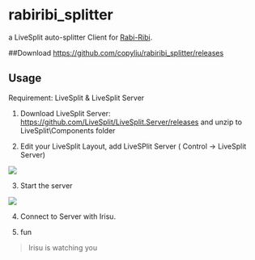 rabiribi_splitter
=========

a LiveSplit auto-splitter Client for [Rabi-Ribi](http://store.steampowered.com/app/400910/).

##Download
https://github.com/copyliu/rabiribi_splitter/releases

## Usage

Requirement: LiveSplit & LiveSplit Server

1. Download LiveSplit Server: https://github.com/LiveSplit/LiveSplit.Server/releases 
and unzip to LiveSplit\Components folder

2. Edit your LiveSplit Layout, add LiveSPlit Server ( Control -> LiveSplit Server)

  ![](https://puu.sh/si2vC/3ba6a1b0f8.png)

3. Start the server

  ![](https://puu.sh/si2xn/2e70684da7.png)

4. Connect to Server with Irisu.

5. fun


> Irisu is watching you